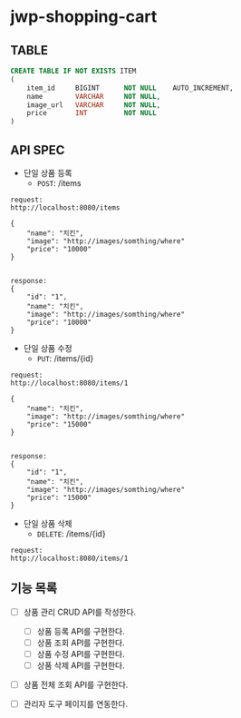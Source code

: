 # jwp-shopping-cart

## TABLE
```sql
CREATE TABLE IF NOT EXISTS ITEM
(
    item_id     BIGINT      NOT NULL    AUTO_INCREMENT,
    name        VARCHAR     NOT NULL,
    image_url   VARCHAR     NOT NULL,
    price       INT         NOT NULL
)

```

## API SPEC

* 단일 상품 등록
  * `POST`: /items
```text
request: 
http://localhost:8080/items

{
    "name": "치킨",
    "image": "http://images/somthing/where"
    "price": "10000"
}


response:
{
    "id": "1",
    "name": "치킨",
    "image": "http://images/somthing/where"
    "price": "10000"
}

```


* 단일 상품 수정
  * `PUT`: /items/{id}
```text
request: 
http://localhost:8080/items/1

{
    "name": "치킨",
    "image": "http://images/somthing/where"
    "price": "15000"
}


response:
{
    "id": "1",
    "name": "치킨",
    "image": "http://images/somthing/where"
    "price": "15000"
}

```


* 단일 상품 삭제
  * `DELETE`: /items/{id}
```text
request: 
http://localhost:8080/items/1
```


## 기능 목록
- [ ] 상품 관리 CRUD API를 작성한다.
  - [ ] 상품 등록 API를 구현한다.
  - [ ] 상품 조회 API를 구현한다.
  - [ ] 상품 수정 API를 구현한다.
  - [ ] 상품 삭제 API를 구현한다.
- [ ] 상품 전체 조회 API를 구현한다.
- [ ] 관리자 도구 페이지를 연동한다.



